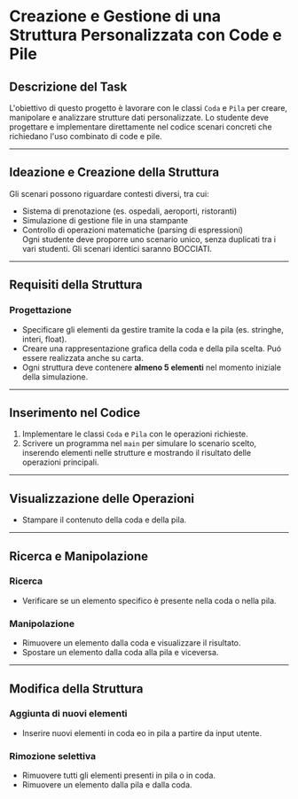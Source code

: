 # Creazione e Gestione di una Struttura Personalizzata con Code e Pile  

## Descrizione del Task  
L'obiettivo di questo progetto è lavorare con le classi `Coda` e `Pila` per creare, manipolare e analizzare strutture dati personalizzate. Lo studente deve progettare e implementare direttamente nel codice scenari concreti che richiedano l'uso combinato di code e pile.  

---

## Ideazione e Creazione della Struttura  
Gli scenari possono riguardare contesti diversi, tra cui:  
- Sistema di prenotazione (es. ospedali, aeroporti, ristoranti)  
- Simulazione di gestione file in una stampante  
- Controllo di operazioni matematiche (parsing di espressioni)  
Ogni studente deve proporre uno scenario unico, senza duplicati tra i vari studenti. Gli scenari identici saranno BOCCIATI.  

---

## Requisiti della Struttura  

### Progettazione  
- Specificare gli elementi da gestire tramite la coda e la pila (es. stringhe, interi, float).  
- Creare una rappresentazione grafica della coda e della pila scelta. Puó essere realizzata anche su carta.  
- Ogni struttura deve contenere **almeno 5 elementi** nel momento iniziale della simulazione.
  
---

## Inserimento nel Codice  
1. Implementare le classi `Coda` e `Pila` con le operazioni richieste.  
2. Scrivere un programma nel `main` per simulare lo scenario scelto, inserendo elementi nelle strutture e mostrando il risultato delle operazioni principali.  

---

## Visualizzazione delle Operazioni  
- Stampare il contenuto della coda e della pila.  

---

## Ricerca e Manipolazione  
### Ricerca  
- Verificare se un elemento specifico è presente nella coda o nella pila.  

### Manipolazione  
- Rimuovere un elemento dalla coda e visualizzare il risultato.  
- Spostare un elemento dalla coda alla pila e viceversa.  

---

## Modifica della Struttura  
### Aggiunta di nuovi elementi  
- Inserire nuovi elementi in coda eo in pila a partire da input utente.  

### Rimozione selettiva  
- Rimuovere tutti gli elementi presenti in pila o in coda.  
- Rimuovere un elemento dalla pila e dalla coda.
